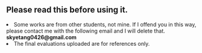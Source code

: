 ## Please read this before using it.

<li>Some works are from other students, not mine. If I offend you in this way, please contact me with the following email and I will delete that.<br/>
  <b>skyetang0426@gmail.com</b>
</li>
<li>The final evaluations uploaded are for references only.</li>
